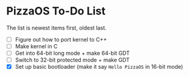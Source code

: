 # PizzaOS To-Do List
The list is newest items first, oldest last.
- [ ] Figure out how to port kernel to C++
- [ ] Make kernel in C
- [ ] Get into 64-bit long mode + make 64-bit GDT
- [ ] Switch to 32-bit protected mode + make GDT
- [X] Set up basic bootloader (make it say `Hello PizzaOS` in 16-bit mode)